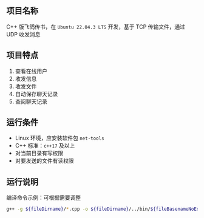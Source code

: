 ## 项目名称
C++ 版飞鸽传书，在 `Ubuntu 22.04.3 LTS` 开发，基于 TCP 传输文件，通过 UDP 收发消息

## 项目特点
1. 查看在线用户
2. 收发信息
3. 收发文件
4. 自动保存聊天记录
5. 查阅聊天记录

## 运行条件
- Linux 环境，应安装软件包 `net-tools`
- C++ 标准：`c++17` 及以上
- 对当前目录有写权限
- 对要发送的文件有读权限

## 运行说明
编译命令示例：可根据需要调整
```bash
g++ -g ${fileDirname}/*.cpp -o ${fileDirname}/../bin/${fileBasenameNoExtension}
```
